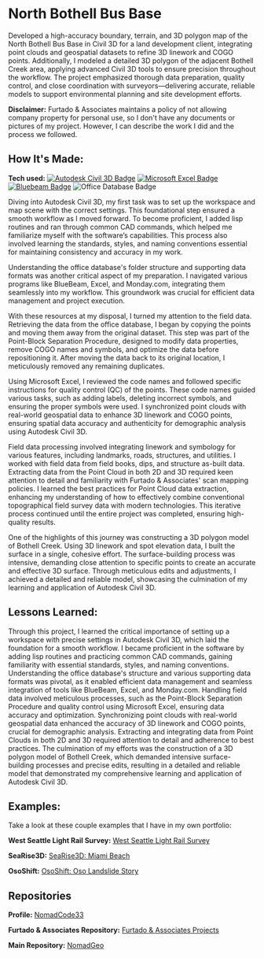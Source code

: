 # North Bothell Bus Base
Developed a high-accuracy boundary, terrain, and 3D polygon map of the North Bothell Bus Base in Civil 3D for a land development client, integrating point clouds and geospatial datasets to refine 3D linework and COGO points. Additionally, I modeled a detailed 3D polygon of the adjacent Bothell Creek area, applying advanced Civil 3D tools to ensure precision throughout the workflow. The project emphasized thorough data preparation, quality control, and close coordination with surveyors—delivering accurate, reliable models to support environmental planning and site development efforts.

**Disclaimer:** Furtado & Associates maintains a policy of not allowing company property for personal use, so I don't have any documents or pictures of my project. However, I can describe the work I did and the process we followed.

## How It's Made:

**Tech used:** <a href="https://www.autodesk.com/products/civil-3d/overview?term=1-YEAR&tab=subscription" target="_blank" rel="noreferrer"> <img alt="Autodesk Civil 3D Badge" src="https://img.shields.io/badge/-Autodesk Civil 3D-000000?style=flat&logo=Autodesk"></a>
<a href="https://www.microsoft.com/en-us/microsoft-365/excel" target="_blank" rel="noreferrer"> <img alt="Microsoft Excel Badge" src="https://img.shields.io/badge/-Microsoft Excel-000000?style=flat&logo=None"></a>
<a href="https://www.bluebeam.com/" target="_blank" rel="noreferrer"> <img alt="Bluebeam Badge" src="https://img.shields.io/badge/-Bluebeam-000000?style=flat&logo=None"></a>
<img alt="Office Database Badge" src="https://img.shields.io/badge/-Office Database-000000?style=flat&logo=None">

Diving into Autodesk Civil 3D, my first task was to set up the workspace and map scene with the correct settings. This foundational step ensured a smooth workflow as I moved forward. To become proficient, I added lisp routines and ran through common CAD commands, which helped me familiarize myself with the software’s capabilities. This process also involved learning the standards, styles, and naming conventions essential for maintaining consistency and accuracy in my work.

Understanding the office database's folder structure and supporting data formats was another critical aspect of my preparation. I navigated various programs like BlueBeam, Excel, and Monday.com, integrating them seamlessly into my workflow. This groundwork was crucial for efficient data management and project execution.

With these resources at my disposal, I turned my attention to the field data. Retrieving the data from the office database, I began by copying the points and moving them away from the original dataset. This step was part of the Point-Block Separation Procedure, designed to modify data properties, remove COGO names and symbols, and optimize the data before repositioning it. After moving the data back to its original location, I meticulously removed any remaining duplicates.

Using Microsoft Excel, I reviewed the code names and followed specific instructions for quality control (QC) of the points. These code names guided various tasks, such as adding labels, deleting incorrect symbols, and ensuring the proper symbols were used. I synchronized point clouds with real-world geospatial data to enhance 3D linework and COGO points, ensuring spatial data accuracy and authenticity for demographic analysis using Autodesk Civil 3D.

Field data processing involved integrating linework and symbology for various features, including landmarks, roads, structures, and utilities. I worked with field data from field books, dips, and structure as-built data. Extracting data from the Point Cloud in both 2D and 3D required keen attention to detail and familiarity with Furtado & Associates' scan mapping policies. I learned the best practices for Point Cloud data extraction, enhancing my understanding of how to effectively combine conventional topographical field survey data with modern technologies. This iterative process continued until the entire project was completed, ensuring high-quality results.

One of the highlights of this journey was constructing a 3D polygon model of Bothell Creek. Using 3D linework and spot elevation data, I built the surface in a single, cohesive effort. The surface-building process was intensive, demanding close attention to specific points to create an accurate and effective 3D surface. Through meticulous edits and adjustments, I achieved a detailed and reliable model, showcasing the culmination of my learning and application of Autodesk Civil 3D.

## Lessons Learned:

Through this project, I learned the critical importance of setting up a workspace with precise settings in Autodesk Civil 3D, which laid the foundation for a smooth workflow. I became proficient in the software by adding lisp routines and practicing common CAD commands, gaining familiarity with essential standards, styles, and naming conventions. Understanding the office database's structure and various supporting data formats was pivotal, as it enabled efficient data management and seamless integration of tools like BlueBeam, Excel, and Monday.com. Handling field data involved meticulous processes, such as the Point-Block Separation Procedure and quality control using Microsoft Excel, ensuring data accuracy and optimization. Synchronizing point clouds with real-world geospatial data enhanced the accuracy of 3D linework and COGO points, crucial for demographic analysis. Extracting and integrating data from Point Clouds in both 2D and 3D required attention to detail and adherence to best practices. The culmination of my efforts was the construction of a 3D polygon model of Bothell Creek, which demanded intensive surface-building processes and precise edits, resulting in a detailed and reliable model that demonstrated my comprehensive learning and application of Autodesk Civil 3D.

## Examples:
Take a look at these couple examples that I have in my own portfolio:

**West Seattle Light Rail Survey:** [West Seattle Light Rail Survey](https://github.com/NomadCode33/NomadGeo/tree/main/Furtado-Associates-Projects/West%20Seattle%20Light%20Rail%20Survey)

**SeaRise3D:** [SeaRise3D: Miami Beach](https://github.com/NomadCode33/NomadGeo/tree/main/GreenMap%20Initiative/SeaRise3D)

**OsoShift:** [OsoShift: Oso Landslide Story](https://github.com/NomadCode33/NomadGeo/tree/main/CartoCraft/OsoShift)

## Repositories
**Profile:** [NomadCode33](https://github.com/NomadCode33)

**Furtado & Associates Repository:** [Furtado & Associates Projects](https://github.com/NomadCode33/NomadGeo/tree/main/Furtado-Associates-Projects)

**Main Repository:** [NomadGeo](https://github.com/NomadCode33/NomadGeo)
